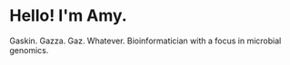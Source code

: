 # Hello! I'm Amy. 
Gaskin. Gazza. Gaz. Whatever.
Bioinformatician with a focus in microbial genomics.

